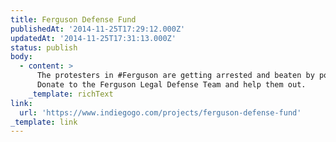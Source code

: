 ```yaml
---
title: Ferguson Defense Fund
publishedAt: '2014-11-25T17:29:12.000Z'
updatedAt: '2014-11-25T17:31:13.000Z'
status: publish
body:
  - content: >
      The protesters in #Ferguson are getting arrested and beaten by police.
      Donate to the Ferguson Legal Defense Team and help them out.
    _template: richText
link:
  url: 'https://www.indiegogo.com/projects/ferguson-defense-fund'
_template: link
---
```


